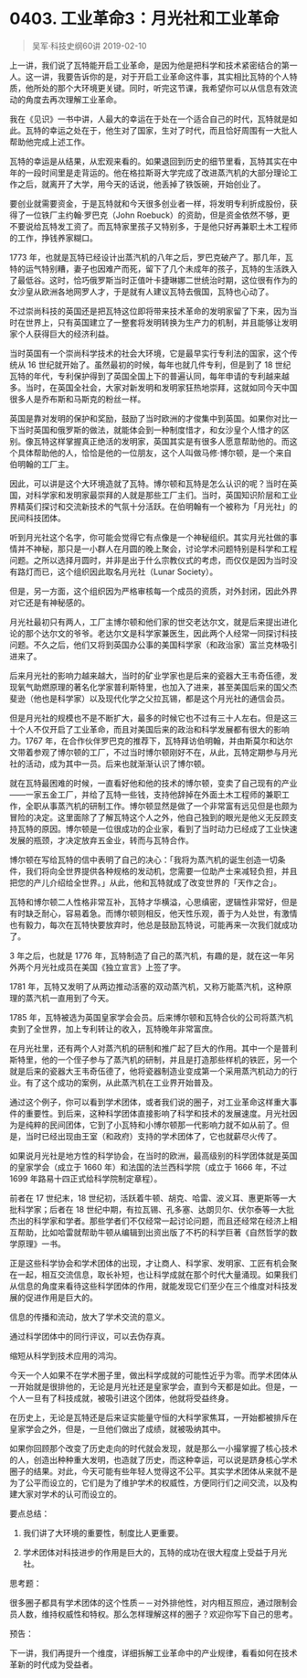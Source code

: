 # 0403. 工业革命3：月光社和工业革命
> 吴军·科技史纲60讲
2019-02-10

上一讲，我们说了瓦特能开启工业革命，是因为他是把科学和技术紧密结合的第一人。这一讲，我要告诉你的是，对于开启工业革命这件事，其实相比瓦特的个人特质，他所处的那个大环境更关键。同时，听完这节课，我希望你可以从信息有效流动的角度去再次理解工业革命。

我在《见识》一书中讲，人最大的幸运在于处在一个适合自己的时代，瓦特就是如此。瓦特的幸运之处在于，他生对了国家，生对了时代，而且恰好周围有一大批人帮助他完成上述工作。

瓦特的幸运是从结果，从宏观来看的。如果退回到历史的细节里看，瓦特其实在中年的一段时间里是走背运的。他在格拉斯哥大学完成了改进蒸汽机的大部分理论工作之后，就离开了大学，用今天的话说，他丢掉了铁饭碗，开始创业了。

要创业就需要资金，于是瓦特就和今天很多创业者一样，将发明专利折成股份，获得了一位铁厂主约翰·罗巴克（John Roebuck）的资助，但是资金依然不够，更不要说给瓦特发工资了。而瓦特家里孩子又特别多，于是他只好再兼职土木工程师的工作，挣钱养家糊口。

1773 年，也就是瓦特已经设计出蒸汽机的八年之后，罗巴克破产了。那几年，瓦特的运气特别糟，妻子也因难产而死，留下了几个未成年的孩子，瓦特的生活跌入了最低谷。这时，恰巧俄罗斯当时正值叶卡捷琳娜二世统治时期，这位很有作为的女沙皇从欧洲各地网罗人才，于是就有人建议瓦特去俄国，瓦特也心动了。

不过崇尚科技的英国还是把瓦特这位即将带来技术革命的发明家留了下来，因为当时在世界上，只有英国建立了一整套将发明转换为生产力的机制，并且能够让发明家个人获得巨大的经济利益。

当时英国有一个崇尚科学技术的社会大环境，它是最早实行专利法的国家，这个传统从 16 世纪就开始了。虽然最初的时候，每年也就几件专利，但是到了 18 世纪瓦特的年代，专利保护得到了英国全国上下的普遍认同，每年申请的专利越来越多。当时，在英国全社会，大家对新发明和发明家狂热地崇拜，这就如同今天中国很多人是乔布斯和马斯克的粉丝一样。

英国是靠对发明的保护和奖励，鼓励了当时欧洲的才俊集中到英国。如果你对比一下当时英国和俄罗斯的做法，就能体会到一种制度惜才，和女沙皇个人惜才的区别。像瓦特这样掌握真正绝活的发明家，英国其实是有很多人愿意帮助他的。而这个具体帮助他的人，恰恰是他的一位朋友，这个人叫做马修·博尔顿，是一个来自伯明翰的工厂主。

因此，可以讲是这个大环境造就了瓦特。博尔顿和瓦特是怎么认识的呢？当时在英国，对科学家和发明家最崇拜的人就是那些工厂主们。当时，英国知识阶层和工业界精英们探讨和交流新技术的气氛十分活跃。在伯明翰有一个被称为「月光社」的民间科技团体。

听到月光社这个名字，你可能会觉得它有点像是一个神秘组织。其实月光社做的事情并不神秘，那只是一小群人在月圆的晚上聚会，讨论学术问题特别是科学和工程问题。之所以选择月圆时，并非是出于什么宗教仪式的考虑，而仅仅是因为当时没有路灯而已，这个组织因此取名月光社（Lunar Society）。

但是，另一方面，这个组织因为严格审核每一个成员的资质，对外封闭，因此外界对它还是有神秘感的。

月光社最初只有两人，工厂主博尔顿和他们家的世交老达尔文，就是后来提出进化论的那个达尔文的爷爷。老达尔文是科学家兼医生，因此两个人经常一同探讨科技问题。不久之后，他们又将到英国办公事的美国科学家（和政治家）富兰克林吸引进来了。

后来月光社的影响力越来越大，当时的矿业学家也是后来的瓷器大王韦奇伍德，发现氧气助燃原理的著名化学家普利斯特里，也加入了进来，甚至美国后来的国父杰斐逊（他也是科学家）以及现代化学之父拉瓦锡，都是这个月光社的通信会员。

但是月光社的规模也不是不断扩大，最多的时候它也不过有三十人左右。但是这三十个人不仅开启了工业革命，而且对美国后来的政治和科学发展都有很大的影响力。1767 年，在合作伙伴罗巴克的推荐下，瓦特拜访伯明翰，并由斯莫尔和达尔文带着参观了博尔顿的工厂，不过当时博尔顿刚好不在，从此，瓦特定期参与月光社的活动，成为其中一员。后来也就渐渐认识了博尔顿。

就在瓦特最困难的时候，一直看好他和他的技术的博尔顿，变卖了自己现有的产业——一家五金工厂，并给了瓦特一些钱，支持他辞掉在外面土木工程师的兼职工作，全职从事蒸汽机的研制工作。博尔顿显然是做了一个非常富有远见但是也颇为冒险的决定。这里面除了了解瓦特这个人之外，他自己独到的眼光是他义无反顾支持瓦特的原因。博尔顿是一位很成功的企业家，看到了当时动力已经成了工业快速发展的瓶颈，才决定放弃五金业，转而与瓦特合作。

博尔顿在写给瓦特的信中表明了自己的决心：「我将为蒸汽机的诞生创造一切条件，我们将向全世界提供各种规格的发动机，您需要一位助产士来减轻负担，并且把您的产儿介绍给全世界。」从此，他和瓦特就成了改变世界的「天作之合」。

瓦特和博尔顿二人性格非常互补，瓦特才华横溢，心思缜密，逻辑性非常好，但是有时缺乏耐心，容易着急。而博尔顿则相反，他天性乐观，善于为人处世，有激情也有毅力，每次在瓦特快要放弃时，他总是鼓励瓦特说，可能再来一次我们就成功了。

3 年之后，也就是 1776 年，瓦特制造了自己的蒸汽机，有趣的是，就在这一年另外两个月光社成员在美国《独立宣言》上签了字。

1781 年，瓦特又发明了从两边推动活塞的双动蒸汽机，又称万能蒸汽机，这种原理的蒸汽机一直用到了今天。

1785  年，瓦特被选为英国皇家学会会员。后来博尔顿和瓦特合伙的公司将蒸汽机卖到了全世界，加上专利转让的收入，瓦特晚年非常富庶。

在月光社里，还有两个人对蒸汽机的研制和推广起了巨大的作用。其中一个是普利斯特里，他的一个侄子参与了蒸汽机的研制，并且是打造那些样机的铁匠，另一个就是后来的瓷器大王韦奇伍德了，他将瓷器制造业变成第一个采用蒸汽机动力的行业。有了这个成功的案例，从此蒸汽机在工业界开始普及。

通过这个例子，你可以看到学术团体，或者我们说的圈子，对工业革命这样重大事件的重要性。到后来，这种科学团体直接影响了科学和技术的发展速度。月光社因为是纯粹的民间团体，它到了小瓦特和小博尔顿那一代影响力就不如从前了。但是，当时已经出现由王室（和政府）支持的学术团体了，它也就薪尽火传了。

如果说月光社是地方性的科学协会，在当时的欧洲，最高级别的科学团体就是英国的皇家学会（成立于 1660 年）和法国的法兰西科学院（成立于 1666 年，不过 1699 年路易十四正式给科学院制定章程）。

前者在 17 世纪末，18 世纪初，活跃着牛顿、胡克、哈雷、波义耳、惠更斯等一大批科学家；后者在 18 世纪中期，有拉瓦锡、孔多塞、达朗贝尔、伏尔泰等一大批杰出的科学家和学者。那些学者们不仅经常一起讨论问题，而且还经常在经济上相互帮助，比如哈雷就帮助牛顿从编辑到出资出版了不朽的科学巨著《自然哲学的数学原理》一书。

正是这些科学协会和学术团体的出现，才让商人、科学家、发明家、工匠有机会聚在一起，相互交流信息，取长补短，也让科学成就在那个时代大量涌现。如果我们从信息的角度来看待这些科学团体的作用，就能发现它们至少在三个维度对科技发展的促进作用是巨大的。

信息的传播和流动，放大了学术交流的意义。

通过科学团体中的同行评议，可以去伪存真。

缩短从科学到技术应用的鸿沟。

今天一个人如果不在学术圈子里，做出科学成就的可能性近乎为零。而学术团体从一开始就是很排他的，无论是月光社还是皇家学会，直到今天都是如此。但是，一个人一旦有了科技成就，被吸引进这个团体，他就将受益终身。

在历史上，无论是瓦特还是后来证实能量守恒的大科学家焦耳，一开始都被排斥在皇家学会之外，但是，一旦他们做出了成绩，就被吸纳其中。

如果你回顾那个改变了历史走向的时代就会发现，就是那么一小撮掌握了核心技术的人，创造出种种重大发明，也造就了历史，而这种幸运，可以说是跻身核心学术圈子的结果。对此，今天可能有些年轻人觉得这不公平。其实学术团体从来就不是为了公平而设立的，它们是为了维护学术的权威性，方便同行们之间交流，以及构建大家对学术的认可而设立的。

要点总结：

1. 我们讲了大环境的重要性，制度比人更重要。

2. 学术团体对科技进步的作用是巨大的，瓦特的成功在很大程度上受益于月光社。 

思考题：

很多圈子都具有学术团体的这个性质－－对外排他性，对内相互照应，通过限制会员人数，维持权威性和特权。那么怎样理解这样的圈子？欢迎你写下自己的思考。

预告：

下一讲，我们再提升一个维度，详细拆解工业革命中的产业规律，看看如何在技术革新的时代成为受益者。

